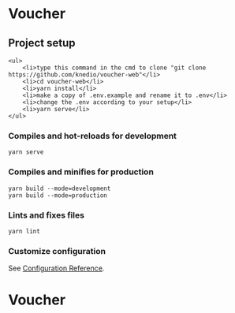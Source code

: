 # Voucher

## Project setup
```
<ul>
    <li>type this command in the cmd to clone "git clone https://github.com/knedio/voucher-web"</li>
    <li>cd voucher-web</li>
    <li>yarn install</li>
    <li>make a copy of .env.example and rename it to .env</li>
    <li>change the .env according to your setup</li>
    <li>yarn serve</li>
</ul>
```

### Compiles and hot-reloads for development
```
yarn serve
```

### Compiles and minifies for production
```
yarn build --mode=development
yarn build --mode=production
```

### Lints and fixes files
```
yarn lint
```

### Customize configuration
See [Configuration Reference](https://cli.vuejs.org/config/).
# Voucher
